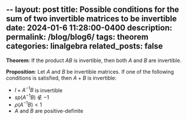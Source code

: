 --
layout: post
title: Possible conditions for the sum of two invertible matrices to be invertible
date: 2024-01-6 11:28:00-0400
description: 
permalink: /blog/blog6/
tags: theorem
categories: linalgebra
related_posts: false
---

**Theorem**: If the product $AB$ is invertible, then both $A$ and $B$ are invertible.

**Proposition**: Let $A$ and $B$ be invertible matrices. If one of the following conditions is satisfied, then $A+B$ is invertible:  
- $I + A^{-1}B$ is invertible
- $sp(A^{-1}B) \notin -1$
- $\rho(A^{-1}B) < 1$
- $A$ and $B$ are positive-definite
